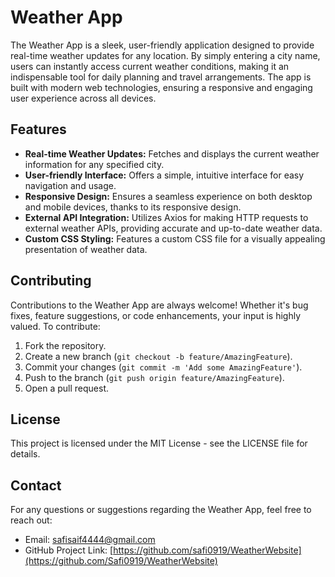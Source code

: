 # Weather App

The Weather App is a sleek, user-friendly application designed to provide real-time weather updates for any location. By simply entering a city name, users can instantly access current weather conditions, making it an indispensable tool for daily planning and travel arrangements. The app is built with modern web technologies, ensuring a responsive and engaging user experience across all devices.

## Features

- **Real-time Weather Updates:** Fetches and displays the current weather information for any specified city.
- **User-friendly Interface:** Offers a simple, intuitive interface for easy navigation and usage.
- **Responsive Design:** Ensures a seamless experience on both desktop and mobile devices, thanks to its responsive design.
- **External API Integration:** Utilizes Axios for making HTTP requests to external weather APIs, providing accurate and up-to-date weather data.
- **Custom CSS Styling:** Features a custom CSS file for a visually appealing presentation of weather data.

## Contributing

Contributions to the Weather App are always welcome! Whether it's bug fixes, feature suggestions, or code enhancements, your input is highly valued. To contribute:

1. Fork the repository.
2. Create a new branch (`git checkout -b feature/AmazingFeature`).
3. Commit your changes (`git commit -m 'Add some AmazingFeature'`).
4. Push to the branch (`git push origin feature/AmazingFeature`).
5. Open a pull request.

## License

This project is licensed under the MIT License - see the LICENSE file for details.

## Contact

For any questions or suggestions regarding the Weather App, feel free to reach out:

- Email: safisaif4444@gmail.com
- GitHub Project Link: [https://github.com/safi0919/WeatherWebsite](https://github.com/Safi0919/WeatherWebsite)
